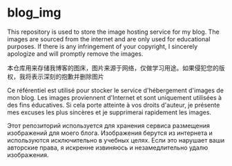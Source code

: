 # blog_img
This repository is used to store the image hosting service for my blog. The images are sourced from the internet and are only used for educational purposes. If there is any infringement of your copyright, I sincerely apologize and will promptly remove the images.

本仓库用来存储我博客的图床，图片来源于网络，仅做学习用途。如果侵犯您的版权，我将表示深刻的抱歉并删除图片

Ce référentiel est utilisé pour stocker le service d'hébergement d'images de mon blog. Les images proviennent d'Internet et sont uniquement utilisées à des fins éducatives. Si cela porte atteinte à vos droits d'auteur, je présente mes excuses les plus sincères et je supprimerai rapidement les images.

Этот репозиторий используется для хранения сервиса размещения изображений для моего блога. Изображения берутся из интернета и используются исключительно в учебных целях. Если это нарушает ваши авторские права, я искренне извиняюсь и незамедлительно удалю изображения.


